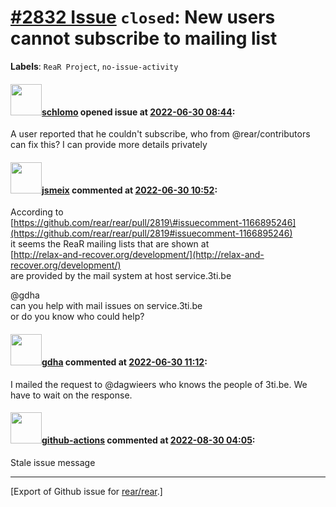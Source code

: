 [\#2832 Issue](https://github.com/rear/rear/issues/2832) `closed`: New users cannot subscribe to mailing list
=============================================================================================================

**Labels**: `ReaR Project`, `no-issue-activity`

#### <img src="https://avatars.githubusercontent.com/u/101384?v=4" width="50">[schlomo](https://github.com/schlomo) opened issue at [2022-06-30 08:44](https://github.com/rear/rear/issues/2832):

A user reported that he couldn't subscribe, who from @rear/contributors
can fix this? I can provide more details privately

#### <img src="https://avatars.githubusercontent.com/u/1788608?u=925fc54e2ce01551392622446ece427f51e2f0ce&v=4" width="50">[jsmeix](https://github.com/jsmeix) commented at [2022-06-30 10:52](https://github.com/rear/rear/issues/2832#issuecomment-1171069932):

According to  
[https://github.com/rear/rear/pull/2819\#issuecomment-1166895246](https://github.com/rear/rear/pull/2819#issuecomment-1166895246)  
it seems the ReaR mailing lists that are shown at  
[http://relax-and-recover.org/development/](http://relax-and-recover.org/development/)  
are provided by the mail system at host service.3ti.be

@gdha  
can you help with mail issues on service.3ti.be  
or do you know who could help?

#### <img src="https://avatars.githubusercontent.com/u/888633?u=cdaeb31efcc0048d3619651aa18dd4b76e636b21&v=4" width="50">[gdha](https://github.com/gdha) commented at [2022-06-30 11:12](https://github.com/rear/rear/issues/2832#issuecomment-1171088306):

I mailed the request to @dagwieers who knows the people of 3ti.be. We
have to wait on the response.

#### <img src="https://avatars.githubusercontent.com/in/15368?v=4" width="50">[github-actions](https://github.com/apps/github-actions) commented at [2022-08-30 04:05](https://github.com/rear/rear/issues/2832#issuecomment-1231115056):

Stale issue message

------------------------------------------------------------------------

\[Export of Github issue for
[rear/rear](https://github.com/rear/rear).\]
